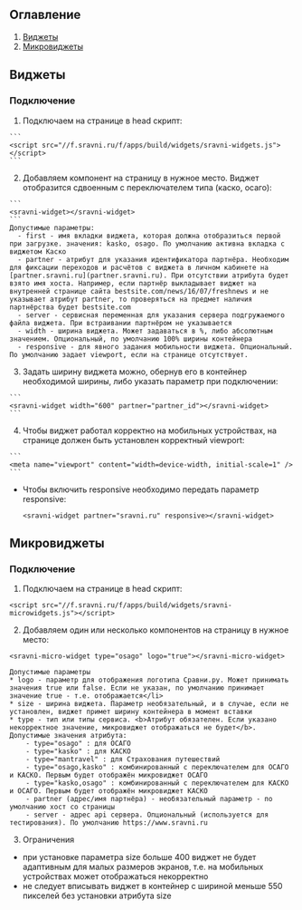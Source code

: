 ## Оглавление
1. [Виджеты](##Виджеты)
2. [Микровиджеты](##Микровиджеты)

## Виджеты
### Подключение
  1. Подключаем на странице в head скрипт:
  
    ```
    <script src="//f.sravni.ru/f/apps/build/widgets/sravni-widgets.js"></script>
    ```
  2. Добавляем компонент на страницу в нужное место. 
    Виджет отобразится сдвоенным с переключателем типа (каско, осаго):

    ```
    <sravni-widget></sravni-widget>
    ```
    Допустимые параметры:
      - first - имя вкладки виджета, которая должна отобразиться первой при загрузке. значения: kasko, osago. По умолчанию активна вкладка с виджетом Каско
      - partner - атрибут для указания идентификатора партнёра. Необходим для фиксации переходов и расчётов с виджета в личном кабинете на [partner.sravni.ru](partner.sravni.ru). При отсутствии атрибута будет взято имя хоста. Например, если партнёр выкладывает виджет на внутренней странице сайта bestsite.com/news/16/07/freshnews и не указывает атрибут partner, то проверяться на предмет наличия партнёрства будет bestsite.com
      - server - сервисная переменная для указания сервера подгружаемого файла виджета. При встраивании партнёром не указывается
      - width - ширина виджета. Может задаваться в %, либо абсолютным значением. Опциональный, по умолчанию 100% ширины контейнера
      - responsive - для явного задания мобильности виджета. Опциональный. По умолчанию задает viewport, если на странице отсутствует.
  3. Задать ширину виджета можно, обернув его в контейнер необходимой ширины, либо указать параметр при подключении:
   
    ```
    <sravni-widget width="600" partner="partner_id"></sravni-widget>
    ```
  4. Чтобы виджет работал корректно на мобильных устройствах, на странице должен быть установлен корректный viewport:
  
    ```
    <meta name="viewport" content="width=device-width, initial-scale=1" />
    ```
  - Чтобы включить responsive необходимо передать параметр responsive:
  
    ```
    <sravni-widget partner="sravni.ru" responsive></sravni-widget>
    ```


## Микровиджеты
### Подключение
1. Подключаем на странице в head скрипт:

  ```
  <script src="//f.sravni.ru/f/apps/build/widgets/sravni-microwidgets.js"></script>
  ```
2. Добавляем один или несколько компонентов на страницу в нужное место:

  ```
  <sravni-micro-widget type="osago" logo="true"></sravni-micro-widget>
  ```
    Допустимые параметры
    * logo - параметр для отображения логотипа Сравни.ру. Может принимать значения true или false. Если не указан, по умолчанию принимает значение true - т.е. отображается</li>
    * size - ширина виджета. Параметр необязательный, и в случае, если не установлен, виджет примет ширину контейнера в момент вставки
    * type - тип или типы сервиса. <b>Атрибут обязателен. Если указано некорректное значение, микровиджет отображаться не будет</b>. Допустимые значения атрибута:
        - type="osago" : для ОСАГО
        - type="kasko" : для КАСКО
        - type="mantravel" : для Страхования путешествий
        - type="osago,kasko" : комбинированный с переключателем для ОСАГО и КАСКО. Первым будет отображён микровиджет ОСАГО
        - type="kasko,osago" : комбинированный с переключателем для КАСКО и ОСАГО. Первым будет отображён микровиджет КАСКО
        - partner (адрес/имя партнёра) - необязательный параметр - по умолчанию хост со страницы
        - server - адрес api сервера. Опциональный (используется для тестирования). По умолчанию https://www.sravni.ru
3. Ограничения
  - при установке параметра size больше 400 виджет не будет адаптивным для малых размеров экранов, т.е. на мобильных устройствах может отображаться некорректно
  - не следует вписывать виджет в контейнер с шириной меньше 550 пикселей без установки атрибута size
